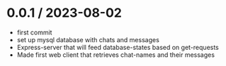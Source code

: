 



0.0.1 / 2023-08-02
===================

* first commit
* set up mysql database with chats and messages
* Express-server that will feed database-states based on get-requests
* Made first web client that retrieves chat-names and their messages

